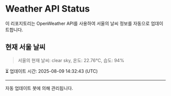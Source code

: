 
# Weather API Status

이 리포지토리는 OpenWeather API를 사용하여 서울의 날씨 정보를 자동으로 업데이트합니다.

## 현재 서울 날씨
> 서울의 현재 날씨: clear sky, 온도: 22.76°C, 습도: 94%

⏳ 업데이트 시간: 2025-08-09 14:32:43 (UTC)

---
자동 업데이트 봇에 의해 관리됩니다.
